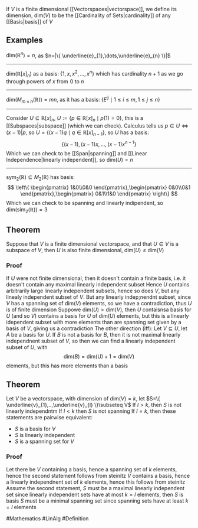 If $V$ is a finite dimensional [[Vectorspaces|vectorspace]], we define its dimension, $\text{dim}(V)$ to be the [[Cardinality of Sets|cardinality]] of any [[Basis|basis]] of $V$
## Examples
$\text{dim}(\mathbb{R}^{n})=n$, as $n=|\{ \underline{e}_{1},\dots,\underline{e}_{n} \}|$
___
$\text{dim}(\mathbb{R}[x]_{n})$ as a basis: $\{ 1,x,x^{2},\dots,x^{n} \}$ which has cardinality $n+1$ as we go through powers of $x$ from $\hspace{0pt}0$ to $n$
___
$\text{dim}(M_{m\times n}(\mathbb{R}))=mn$, as it has a basis: $\{ E^{ij}\mid 1\leq i\leq m,1\leq j\leq n \}$
___
Consider $U\subseteq \mathbb{R}[x]_{n}$, $U:=\{ p\in\mathbb{R}[x]_{n}\mid p(1)=0 \}$, this is a [[Subspaces|subspace]] (which we can check). Calculus tells us $p \in U\iff(x-1)|p$, so $U=\{ (x-1)q\mid q\in\mathbb{R}[x]_{n-1} \}$, so $U$ has a basis: 
$$
\{ (x-1),(x-1)x,\dots,(x-1)x^{n-1} \}
$$
Which we can check to be [[Span|spanning]] and [[Linear Independence|linearly independent]], so $\text{dim}(U)=n$
___
$\text{sym}_{2}(\mathbb{R})\subseteq M_{2}(\mathbb{R})$ has basis:
$$
\left\{  \begin{pmatrix}
1&0\\0&0
\end{pmatrix},\begin{pmatrix}
0&0\\0&1
\end{pmatrix},\begin{pmatrix}
0&1\\1&0
\end{pmatrix}  \right\}
$$
Which we can check to be spanning and linearly indipendent, so $\text{dim}(\text{sim}_{2}(\mathbb{R}))=3$
## Theorem
Suppose that $V$ is a finite dimensional vectorspace, and that $U\in V$ is a subspace of $V$, then $U$ is also finite dimensional, $\text{dim}(U)\leq \text{dim}(V)$
### Proof
If $U$ were not finite dimensional, then it doesn't contain a finite basis, i.e. it doesn't contain any maximal linearly independent subset
Hence $U$ contains arbitrarily large linearly independent subsets, hence so does $V$, but any linealy independent subset of $V$. But any linearly indep;nendnt subset, since $V$ has a spanning set of $\text{dim}(V)$ elements, so we have a contradiction, thus $U$ is of finite dimension
Suppowe $\text{dim}(U)>\text{dim}(V)$, then $U$ contaisnsa basis for $U$ (and so $V$) contains a basis for $U$ of $\text{dim}(U)$ elements, but this is a linearly idependent subset with more elements than are spanning set given by a basis of $V$, giving us a contradiction
The other direction (iff):
Let $V\subseteq U$, let $A$ be a basis for $U$. If $B$ is not a basis for $B$, then it is not maximal linearly independnent subset of $V$, so then we can find a linearly independent subset of $U$, with
$$
\text{dim}(B)=\text{dim(U)}+1=\text{dim}(V)
$$
elements, but this has more elements than a basis
## Theorem
Let $V$ be a vectorspace, with dimension of $\text{dim}(V)=k$, let $S=\{ \underline{v}_{1},..,\underline{v}_{l} \}\subseteq V$
If $l>k$, then $S$ is not linearly independntm If $l<k$ then $S$ is not spanning
If $l=k$, then these statements are pairwise equivalent:
- $S$ is a basis for $V$
- $S$ is linearly independent
- $S$ is a spanning set for $V$
### Proof
Let there be $V$ containing a basis, hence a spanning set of $k$ elements, hence the second statement follows from steinitz
$V$ contains a basis, hence a linearly independnent set of $k$ elements, hence this follows from steinitz
Assume the second statement, $S$ must be a maximal linearly independent set since linearly independent sets have at most $k=l$ elements, then $S$ is  basis
$S$ must be a minimal spanning set since spanning sets have at least $k=l$ elements

#Mathematics #LinAlg #Definition 